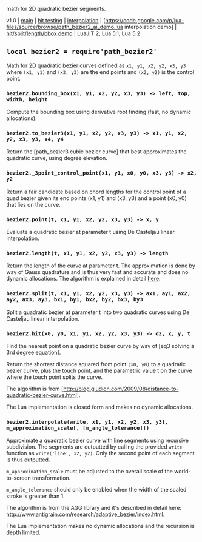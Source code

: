 math for 2D quadratic bezier segments.

v1.0 | [main](http://code.google.com/p/lua-files/source/browse/path_bezier2.lua) |  [hit testing](http://code.google.com/p/lua-files/source/browse/path_bezier2_hit.lua) | [interpolation](http://code.google.com/p/lua-files/source/browse/path_bezier2_ai.lua) | [https://code.google.com/p/lua-files/source/browse/path_bezier2_ai_demo.lua interpolation demo] | [hit/split/length/bbox demo](http://code.google.com/p/lua-files/source/browse/path_hit_demo.lua) | LuaJIT 2, Lua 5.1, Lua 5.2

## `local bezier2 = require'path_bezier2'`

Math for 2D quadratic bezier curves defined as
  `x1, y1, x2, y2, x3, y3`
where `(x1, y1)` and `(x3, y3)` are the end points and `(x2, y2)` is the control point.

### `bezier2.bounding_box(x1, y1, x2, y2, x3, y3) -> left, top, width, height`
Compute the bounding box using derivative root finding (fast, no dynamic allocations).

### `bezier2.to_bezier3(x1, y1, x2, y2, x3, y3) -> x1, y1, x2, y2, x3, y3, x4, y4`
Return the [path_bezier3 cubic bezier curve] that best approximates the quadratic curve, using degree elevation.

### `bezier2._3point_control_point(x1, y1, x0, y0, x3, y3) -> x2, y2`
Return a fair candidate based on chord lengths for the control point of a quad bezier given its end points (x1, y1) and (x3, y3) and a point (x0, y0) that lies on the curve.

### `bezier2.point(t, x1, y1, x2, y2, x3, y3) -> x, y`
Evaluate a quadratic bezier at parameter t using De Casteljau linear interpolation.

### `bezier2.length(t, x1, y1, x2, y2, x3, y3) -> length`
Return the length of the curve at parameter t. The approximation is done by way of Gauss quadrature and is thus very fast and accurate and does no dynamic allocations. The algorithm is explained in detail [here](http://processingjs.nihongoresources.com/bezierinfo/#intoffsets_c).

### `bezier2.split(t, x1, y1, x2, y2, x3, y3) -> ax1, ay1, ax2, ay2, ax3, ay3, bx1, by1, bx2, by2, bx3, by3`
Split a quadratic bezier at parameter t into two quadratic curves using De Casteljau linear interpolation.

### `bezier2.hit(x0, y0, x1, y1, x2, y2, x3, y3) -> d2, x, y, t`

Find the nearest point on a quadratic bezier curve by way of [eq3 solving a 3rd degree equation].

Return the shortest distance squared from point `(x0, y0)` to a quadratic bezier curve, plus the touch point, and the parametric value t on the curve where the touch point splits the curve.

The algorithm is from [http://blog.gludion.com/2009/08/distance-to-quadratic-bezier-curve.html].

The Lua implementation is closed form and makes no dynamic allocations.

### `bezier2.interpolate(write, x1, y1, x2, y2, x3, y3[, m_approximation_scale[, [m_angle_tolerance]])`

Approximate a quadratic bezier curve with line segments using recursive subdivision. The segments are outputted by calling the provided `write` function as `write('line', x2, y2)`. Only the second point of each segment is thus outputted.

`m_approximation_scale` must be adjusted to the overall scale of the world-to-screen transformation.

`m_angle_tolerance` should only be enabled when the width of the scaled stroke is greater than 1.

The algorithm is from the AGG library and it's described in detail here: http://www.antigrain.com/research/adaptive_bezier/index.html.

The Lua implementation makes no dynamic allocations and the recursion is depth limited.
